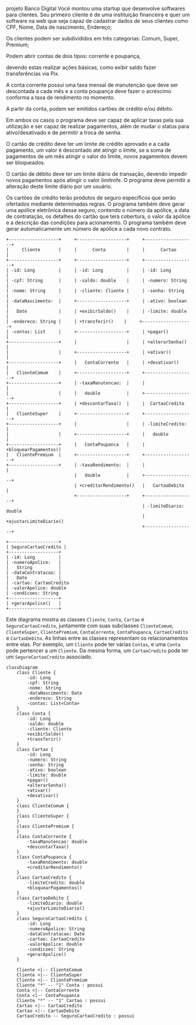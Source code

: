 projeto Banco Digital
Você montou uma startup que desenvolve softwares para clientes. 
Seu primeiro cliente é de uma instituição financeira e quer um software na web 
que seja capaz de cadastrar dados de seus clientes como 
CPF, 
Nome, 
Data de nascimento,
Endereço;


Os clientes podem ser subdivididos em três categorias: 
Comum, 
Super,
Premium;

Podem abrir contas de dois tipos: 
corrente e poupança, 

devendo estas realizar ações básicas, 
como exibir saldo 
fazer transferências via Pix. 

A conta corrente possui uma taxa mensal de manutenção 
que deve ser descontada a cada mês 
e a conta poupança deve fazer o acréscimo conforma a taxa de rendimento no momento.

A partir da conta, podem ser emitidos 
cartões de 
crédito e/ou débito.  

Em ambos os casos o programa deve ser capaz de aplicar 
taxas pela sua utilização e ser capaz de 
realizar pagamentos, 
além de mudar o status para ativo/desativado e de 
permitir a troca de senha. 

O cartão de crédito deve ter um limite de crédito aprovado 
e a cada pagamento, um valor é descontado até atingir o limite, 
se a soma de pagamentos de um mês atingir o valor do limite, 
novos pagamentos devem ser bloqueados.

O cartão de débito deve ter um limite diário de transação,
devendo impedir novos pagamentos após atingir o valor limítrofe. 
O programa deve permitir a alteração deste limite diário por um usuário.

Os cartões de crédito terão produtos de seguro específicos 
que serão ofertados mediante determinadas regras. 
O programa também deve gerar uma apólice eletrônica desse seguro, 
contendo o número da apólice, 
a data de contratação, 
os detalhes do cartão que terá cobertura, 
o valor da apólice e a descrição das condições para acionamento. 
O programa também deve gerar automaticamente um número de apólice
a cada novo contrato.


```
+-------------------+     +-------------------+     +-------------------+
|     Cliente       |     |      Conta        |     |      Cartao       |
+-------------------+     +-------------------+     +-------------------+
| -id: Long         |     | -id: Long         |     | -id: Long         |
| -cpf: String      |     | -saldo: double    |     | -numero: String   |
| -nome: String     |     | -cliente: Cliente |     | -senha: String    |
| -dataNascimento:  |     +-------------------+     | -ativo: boolean   |
|   Date            |     | +exibirSaldo()    |     | -limite: double   |
| -endereco: String |     | +transferir()    |     +-------------------+
| -contas: List     |     +-------------------+     | +pagar()          |
+-------------------+     |                   |     | +alterarSenha()   |
|                   |     +-------------------+     | +ativar()         |
+-------------------+     |   ContaCorrente   |     | +desativar()      |
|   ClienteComum    |     +-------------------+     +-------------------+
+-------------------+     | -taxaManutencao:  |     |                   |
|                   |     |   double          |     +-------------------+
+-------------------+     | +descontarTaxa()  |     |  CartaoCredito    |
|   ClienteSuper    |     +-------------------+     +-------------------+
+-------------------+     |                   |     | -limiteCredito:   |
|                   |     +-------------------+     |   double          |
+-------------------+     |   ContaPoupanca   |     | +bloquearPagamentos()
|   ClientePremium  |     +-------------------+     +-------------------+
+-------------------+     | -taxaRendimento:  |     |                   |
                          |   double          |     +-------------------+
                          | +creditarRendimento()   |   CartaoDebito    |
                          +-------------------+     +-------------------+
                                                    | -limiteDiario: double
                                                    | +ajustarLimiteDiario()
                                                    +-------------------+

+-------------------+
| SeguroCartaoCredito |
+-------------------+
| -id: Long         |
| -numeroApolice:   |
|   String          |
| -dataContratacao: |
|   Date            |
| -cartao: CartaoCredito
| -valorApolice: double
| -condicoes: String
+-------------------+
| +gerarApolice()   |
+-------------------+
```

Este diagrama mostra as classes `Cliente`, `Conta`, `Cartao` e `SeguroCartaoCredito`, juntamente com suas subclasses `ClienteComum`, `ClienteSuper`, `ClientePremium`, `ContaCorrente`, `ContaPoupanca`, `CartaoCredito` e `CartaoDebito`. As linhas entre as classes representam os relacionamentos entre elas. Por exemplo, um `Cliente` pode ter várias `Contas`, e uma `Conta` pode pertencer a um `Cliente`. Da mesma forma, um `CartaoCredito` pode ter um `SeguroCartaoCredito` associado.

```
classDiagram
    class Cliente {
        -id: Long
        -cpf: String
        -nome: String
        -dataNascimento: Date
        -endereco: String
        -contas: List<Conta>
    }
    class Conta {
        -id: Long
        -saldo: double
        -cliente: Cliente
        +exibirSaldo()
        +transferir()
    }
    class Cartao {
        -id: Long
        -numero: String
        -senha: String
        -ativo: boolean
        -limite: double
        +pagar()
        +alterarSenha()
        +ativar()
        +desativar()
    }
    class ClienteComum {
    }
    class ClienteSuper {
    }
    class ClientePremium {
    }
    class ContaCorrente {
        -taxaManutencao: double
        +descontarTaxa()
    }
    class ContaPoupanca {
        -taxaRendimento: double
        +creditarRendimento()
    }
    class CartaoCredito {
        -limiteCredito: double
        +bloquearPagamentos()
    }
    class CartaoDebito {
        -limiteDiario: double
        +ajustarLimiteDiario()
    }
    class SeguroCartaoCredito {
        -id: Long
        -numeroApolice: String
        -dataContratacao: Date
        -cartao: CartaoCredito
        -valorApolice: double
        -condicoes: String
        +gerarApolice()
    }

    Cliente <|-- ClienteComum
    Cliente <|-- ClienteSuper
    Cliente <|-- ClientePremium
    Cliente "*" -- "1" Conta : possui
    Conta <|-- ContaCorrente
    Conta <|-- ContaPoupanca
    Cliente "*" -- "1" Cartao : possui
    Cartao <|-- CartaoCredito
    Cartao <|-- CartaoDebito
    CartaoCredito -- SeguroCartaoCredito : possui
```